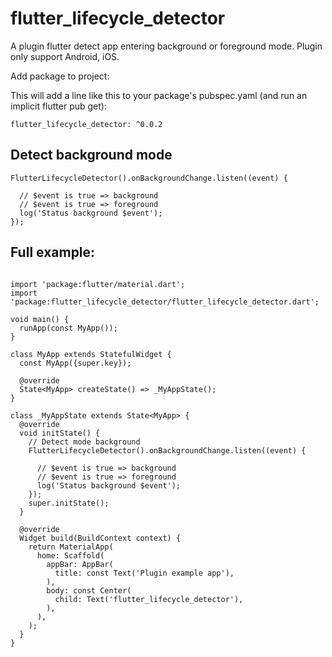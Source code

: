 # flutter_lifecycle_detector

A plugin flutter detect app entering background or foreground mode.
Plugin only support Android, iOS.

Add package to project:

This will add a line like this to your package's pubspec.yaml (and run an implicit flutter pub get):

```flutter_lifecycle_detector: ^0.0.2```

## Detect background mode

```
FlutterLifecycleDetector().onBackgroundChange.listen((event) {

  // $event is true => background
  // $event is true => foreground
  log('Status background $event');
});
```

## Full example:
```import 'dart:developer';

import 'package:flutter/material.dart';
import 'package:flutter_lifecycle_detector/flutter_lifecycle_detector.dart';

void main() {
  runApp(const MyApp());
}

class MyApp extends StatefulWidget {
  const MyApp({super.key});

  @override
  State<MyApp> createState() => _MyAppState();
}

class _MyAppState extends State<MyApp> {
  @override
  void initState() {
    // Detect mode background
    FlutterLifecycleDetector().onBackgroundChange.listen((event) {

      // $event is true => background
      // $event is true => foreground
      log('Status background $event');
    });
    super.initState();
  }

  @override
  Widget build(BuildContext context) {
    return MaterialApp(
      home: Scaffold(
        appBar: AppBar(
          title: const Text('Plugin example app'),
        ),
        body: const Center(
          child: Text('flutter_lifecycle_detector'),
        ),
      ),
    );
  }
}
```